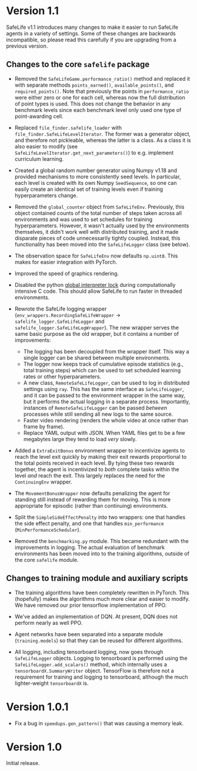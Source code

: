 # Version 1.1

SafeLife v1.1 introduces many changes to make it easier to run SafeLife agents in a variety of settings. Some of these changes are backwards incompatible, so please read this carefully if you are upgrading from a previous version.

## Changes to the core `safelife` package

- Removed the `SafeLifeGame.performance_ratio()` method and replaced it with separate methods `points_earned()`, `available_points()`, and `required_points()`. Note that previously the points in `performance_ratio` were either zero or one for each cell, whereas now the full distribution of point types is used. This does not change the behavior in any benchmark levels since each benchmark level only used one type of point-awarding cell.

- Replaced `file_finder.safelife_loader` with `file_finder.SafeLifeLevelIterator`. The former was a generator object, and therefore not pickleable, whereas the latter is a class. As a class it is also easier to modify (see `SafeLifeLevelIterator.get_next_parameters()`) to e.g. implement curriculum learning.

- Created a global random number generator using Numpy v1.18 and provided mechanisms to more consistently seed levels. In particular, each level is created with its own Numpy `SeedSequence`, so one can easily create an identical set of training levels even if training hyperparameters change.

- Removed the `global_counter` object from `SafeLifeEnv`. Previously, this object contained counts of the total number of steps taken across all environments and was used to set schedules for training hyperparameters. However, it wasn't actually used by the environments themselves, it didn't work well with distributed training, and it made disparate pieces of code unnecessarily tightly coupled. Instead, this functionality has been moved into the `SafeLifeLogger` class (see below).

- The observation space for `SafeLifeEnv` now defaults `np.uint8`. This makes for easier integration with PyTorch.

- Improved the speed of graphics rendering.

- Disabled the python [global interpreter lock](https://docs.python.org/3/c-api/init.html#thread-state-and-the-global-interpreter-lock) during computationally intensive C code. This should allow SafeLife to run faster in threaded environments.

- Rewrote the SafeLife logging wrapper (`env_wrappers.RecordingSafeLifeWrapper` → `safelife_logger.SafeLifeLogger` and `safelife_logger.SafeLifeLogWrapper`). The new wrapper serves the same basic purpose as the old wrapper, but it contains a number of improvements:
    + The logging has been decoupled from the wrapper itself. This way a single logger can be shared between multiple environments.
    + The logger now keeps track of cumulative episode statistics (e.g., total training steps) which can be used to set scheduled learning rates or other hyperparameters.
    + A new class, `RemoteSafeLifeLogger`, can be used to log in distributed settings using `ray`. This has the same interface as `SafeLifeLogger`, and it can be passed to the environment wrapper in the same way, but it performs the actual logging in a separate process. Importantly, instances of `RemoteSafeLifeLogger` can be passed _between_ processes while still sending all new logs to the same source.
    + Faster video rendering (renders the whole video at once rather than frame by frame).
    + Replace YAML output with JSON. When YAML files get to be a few megabytes large they tend to load _very_ slowly.

- Added a `ExtraExitBonus` environment wrapper to incentivize agents to reach the level exit quickly by making their exit rewards proportional to the total points received in each level. By tying these two rewards together, the agent is incentivized to _both_ complete tasks within the level _and_ reach the exit. This largely replaces the need for the `ContinuingEnv` wrapper.

- The `MovementBonusWrapper` now defaults penalizing the agent for standing still instead of rewarding them for moving. This is more appropriate for episodic (rather than continuing) environments.

- Split the `SimpleSideEffectPenalty` into two wrappers: one that handles the side effect penalty, and one that handles `min_performance` (`MinPerformanceScheduler`).

- Removed the `benchmarking.py` module. This became redundant with the improvements in logging. The actual evaluation of benchmark environments has been moved into to the training algorithms, outside of the core `safelife` module.


## Changes to training module and auxiliary scripts

- The training algorithms have been completely rewritten in PyTorch. This (hopefully) makes the algorithms much more clear and easier to modify. We have removed our prior tensorflow implementation of PPO.

- We've added an implementation of DQN. At present, DQN does not perform nearly as well PPO.

- Agent networks have been separated into a separate module (`training.models`) so that they can be reused for different algorithms.

- All logging, including tensorboard logging, now goes through `SafeLifeLogger` objects. Logging to tensorboard is performed using the `SafeLifeLogger.add_scalars()` method, which internally uses a `tensorboardX.SummaryWriter` object. TensorFlow is therefore not a requirement for training and logging to tensorboard, although the much lighter-weight `tensorboardX` is.


# Version 1.0.1

- Fix a bug in `speedups.gen_pattern()` that was causing a memory leak.


# Version 1.0

Initial release.
